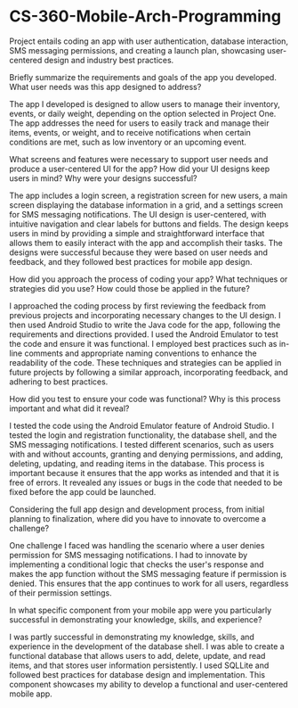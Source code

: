 # CS-360-Mobile-Arch-Programming
Project entails coding an app with user authentication, database interaction, SMS messaging permissions, and creating a launch plan, showcasing user-centered design and industry best practices.

Briefly summarize the requirements and goals of the app you developed. What user needs was this app designed to address?

The app I developed is designed to allow users to manage their inventory, events, or daily weight, depending on the option selected in Project One. The app addresses the need for users to easily track and manage their items, events, or weight, and to receive notifications when certain conditions are met, such as low inventory or an upcoming event.

What screens and features were necessary to support user needs and produce a user-centered UI for the app? How did your UI designs keep users in mind? Why were your designs successful?

The app includes a login screen, a registration screen for new users, a main screen displaying the database information in a grid, and a settings screen for SMS messaging notifications. The UI design is user-centered, with intuitive navigation and clear labels for buttons and fields. The design keeps users in mind by providing a simple and straightforward interface that allows them to easily interact with the app and accomplish their tasks. The designs were successful because they were based on user needs and feedback, and they followed best practices for mobile app design.

How did you approach the process of coding your app? What techniques or strategies did you use? How could those be applied in the future?

I approached the coding process by first reviewing the feedback from previous projects and incorporating necessary changes to the UI design. I then used Android Studio to write the Java code for the app, following the requirements and directions provided. I used the Android Emulator to test the code and ensure it was functional. I employed best practices such as in-line comments and appropriate naming conventions to enhance the readability of the code. These techniques and strategies can be applied in future projects by following a similar approach, incorporating feedback, and adhering to best practices.

How did you test to ensure your code was functional? Why is this process important and what did it reveal?

I tested the code using the Android Emulator feature of Android Studio. I tested the login and registration functionality, the database shell, and the SMS messaging notifications. I tested different scenarios, such as users with and without accounts, granting and denying permissions, and adding, deleting, updating, and reading items in the database. This process is important because it ensures that the app works as intended and that it is free of errors. It revealed any issues or bugs in the code that needed to be fixed before the app could be launched.

Considering the full app design and development process, from initial planning to finalization, where did you have to innovate to overcome a challenge?

One challenge I faced was handling the scenario where a user denies permission for SMS messaging notifications. I had to innovate by implementing a conditional logic that checks the user's response and makes the app function without the SMS messaging feature if permission is denied. This ensures that the app continues to work for all users, regardless of their permission settings.

In what specific component from your mobile app were you particularly successful in demonstrating your knowledge, skills, and experience?

I was partly successful in demonstrating my knowledge, skills, and experience in the development of the database shell. I was able to create a functional database that allows users to add, delete, update, and read items, and that stores user information persistently. I used SQLLite and followed best practices for database design and implementation. This component showcases my ability to develop a functional and user-centered mobile app.

